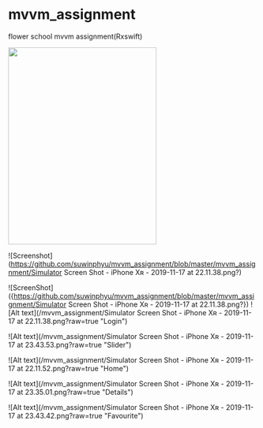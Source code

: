 # mvvm_assignment
flower school mvvm assignment(Rxswift)

<img src="Simulator Screen Shot - iPhone Xʀ - 2019-11-17 at 22.11.38.png" width="300" height="400"/>

![Screenshot](https://github.com/suwinphyu/mvvm_assignment/blob/master/mvvm_assignment/Simulator Screen Shot - iPhone Xʀ - 2019-11-17 at 22.11.38.png?)

![ScreenShot]({https://github.com/suwinphyu/mvvm_assignment/blob/master/mvvm_assignment/Simulator Screen Shot - iPhone Xʀ - 2019-11-17 at 22.11.38.png?})
![Alt text](/mvvm_assignment/Simulator Screen Shot - iPhone Xʀ - 2019-11-17 at 22.11.38.png?raw=true "Login")

![Alt text](/mvvm_assignment/Simulator Screen Shot - iPhone Xʀ - 2019-11-17 at 23.43.53.png?raw=true "Slider")

![Alt text](/mvvm_assignment/Simulator Screen Shot - iPhone Xʀ - 2019-11-17 at 22.11.52.png?raw=true "Home")

![Alt text](/mvvm_assignment/Simulator Screen Shot - iPhone Xʀ - 2019-11-17 at 23.35.01.png?raw=true "Details")

![Alt text](/mvvm_assignment/Simulator Screen Shot - iPhone Xʀ - 2019-11-17 at 23.43.42.png?raw=true "Favourite")
